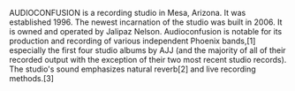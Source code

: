 AUDIOCONFUSION is a recording studio in Mesa, Arizona. It was established 1996. The newest incarnation of the studio was built in 2006. It is owned and operated by Jalipaz Nelson. Audioconfusion is notable for its production and recording of various independent Phoenix bands,[1] especially the first four studio albums by AJJ (and the majority of all of their recorded output with the exception of their two most recent studio records). The studio's sound emphasizes natural reverb[2] and live recording methods.[3]
